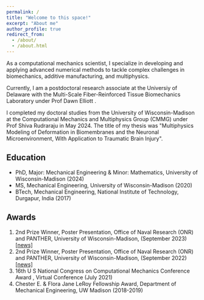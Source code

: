 ```yaml
---
permalink: /
title: "Welcome to this space!"
excerpt: "About me"
author_profile: true
redirect_from: 
  - /about/
  - /about.html
---
```


As a computational mechanics scientist, I specialize in developing and applying advanced numerical methods to tackle complex challenges in biomechanics, additive manufacturing, and multiphysics.

Currently, I am a postdoctoral research associate at the Universiy of Delaware with the Multi-Scale Fiber-Reinforced Tissue Biomechanics Laboratory under Prof Dawn Elliott . 

I completed my doctoral studies from the University of Wisconsin-Madison at the Computational Mechanics and Multiphysics Group (CMMG) under Prof Shiva Rudraraju in May 2024. The title of my thesis was "Multiphysics Modeling of Deformation in Biomembranes and the Neuronal Microenvironment, With Application to Traumatic Brain Injury".    


## Education 

- PhD, Major: Mechanical Engineering & Minor: Mathematics,  University of Wisconsin-Madison (2024)
- MS, Mechanical Engineering, University of Wisconsin-Madison (2020)
- BTech, Mechanical Engineering, National Institute of Technology, Durgapur, India (2017)

## Awards 

1. 2nd Prize Winner, Poster Presentation, Office of Naval Research (ONR) and PANTHER, University of Wisconsin-Madison, (September 2023) [[news]](https://www.panther.engr.wisc.edu/post/panther-workshop-poster-awards-1)
2. 2nd Prize Winner, Poster Presentation, Office of Naval Research (ONR) and PANTHER, University of Wisconsin-Madison, (September 2022) [[news]](https://www.panther.engr.wisc.edu/post/panther-workshop-poster-awards)
3. 16th U S National Congress on Computational Mechanics Conference Award , Virtual Conference (July 2021)
4. Chester E. & Flora Jane LeRoy Fellowship Award, Department of Mechanical Engineering, UW Madison (2018-2019)
 